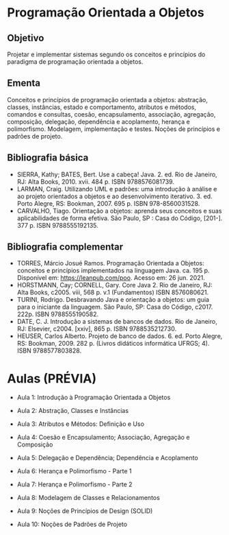 # Programação Orientada a Objetos

## Objetivo
Projetar e implementar sistemas segundo os conceitos e princípios do
paradigma de programação orientada a objetos.


## Ementa
Conceitos e princípios de programação orientada a objetos: abstração,
classes, instâncias, estado e comportamento, atributos e métodos,
comandos e consultas, coesão, encapsulamento, associação, agregação,
composição, delegação, dependência e acoplamento, herança e
polimorfismo. Modelagem, implementação e testes. Noções de princípios
e padrões de projeto.

## Bibliografia básica
* SIERRA, Kathy; BATES, Bert. Use a cabeça! Java. 2. ed. Rio de Janeiro,
RJ: Alta Books, 2010. xvii. 484 p. ISBN 9788576081739.
* LARMAN, Craig. Utilizando UML e padrões: uma introdução à análise e
ao projeto orientados a objetos e ao desenvolvimento iterativo. 3. ed.
Porto Alegre, RS: Bookman, 2007. 695 p. ISBN 978-8560031528.
* CARVALHO, Tiago. Orientação a objetos: aprenda seus conceitos e suas
aplicabilidades de forma efetiva. São Paulo, SP : Casa do Código, [201-].
377 p. ISBN 9788555192135.

## Bibliografia complementar
* TORRES, Márcio Josué Ramos. Programação Orientada a Objetos:
conceitos e princípios implementados na linguagem Java. ca. 195 p.
Disponível em: <https://leanpub.com/poo>. Acesso em: 26 jun. 2021.
* HORSTMANN, Cay; CORNELL, Gary. Core Java 2. Rio de Janeiro, RJ: Alta
Books, c2005. viii, 568 p. v.1 (Fundamentos) ISBN 8576080621.
* TURINI, Rodrigo. Desbravando Java e orientação a objetos: um guia
para o iniciante da linguagem. São Paulo, SP: Casa do Código, c2017.
222p. ISBN 9788555190582.
* DATE, C. J. Introdução a sistemas de bancos de dados. Rio de
Janeiro, RJ: Elsevier, c2004. [xxiv], 865 p. ISBN 9788535212730.
* HEUSER, Carlos Alberto. Projeto de banco de dados. 6. ed. Porto
Alegre, RS: Bookman, 2009. 282 p. (Livros didáticos informática UFRGS;
4). ISBN 9788577803828.


# Aulas (PRÉVIA)

* Aula 1: Introdução à Programação Orientada a Objetos

* Aula 2: Abstração, Classes e Instâncias

* Aula 3: Atributos e Métodos: Definição e Uso

* Aula 4: Coesão e Encapsulamento; Associação, Agregação e Composição

* Aula 5: Delegação e Dependência; Dependência e Acoplamento

* Aula 6: Herança e Polimorfismo - Parte 1

* Aula 7: Herança e Polimorfismo - Parte 2

* Aula 8: Modelagem de Classes e Relacionamentos

* Aula 9: Noções de Princípios de Design (SOLID)

* Aula 10: Noções de Padrões de Projeto
